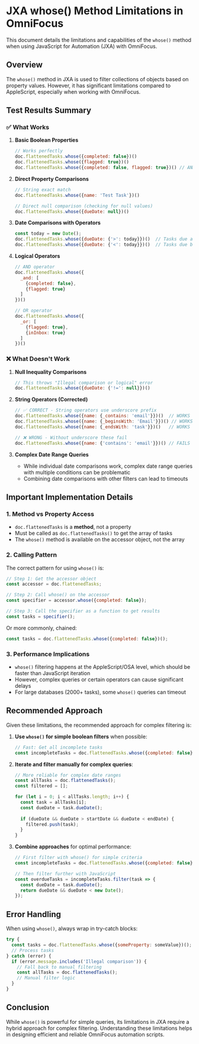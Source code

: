 # JXA whose() Method Limitations in OmniFocus

This document details the limitations and capabilities of the `whose()` method when using JavaScript for Automation (JXA) with OmniFocus.

## Overview

The `whose()` method in JXA is used to filter collections of objects based on property values. However, it has significant limitations compared to AppleScript, especially when working with OmniFocus.

## Test Results Summary

### ✅ What Works

1. **Basic Boolean Properties**
   ```javascript
   // Works perfectly
   doc.flattenedTasks.whose({completed: false})()
   doc.flattenedTasks.whose({flagged: true})()
   doc.flattenedTasks.whose({completed: false, flagged: true})() // AND logic
   ```

2. **Direct Property Comparisons**
   ```javascript
   // String exact match
   doc.flattenedTasks.whose({name: 'Test Task'})()
   
   // Direct null comparison (checking for null values)
   doc.flattenedTasks.whose({dueDate: null})()
   ```

3. **Date Comparisons with Operators**
   ```javascript
   const today = new Date();
   doc.flattenedTasks.whose({dueDate: {'>': today}})()  // Tasks due after today
   doc.flattenedTasks.whose({dueDate: {'<': today}})()  // Tasks due before today
   ```

4. **Logical Operators**
   ```javascript
   // AND operator
   doc.flattenedTasks.whose({
     _and: [
       {completed: false},
       {flagged: true}
     ]
   })()
   
   // OR operator
   doc.flattenedTasks.whose({
     _or: [
       {flagged: true},
       {inInbox: true}
     ]
   })()
   ```

### ❌ What Doesn't Work

1. **Null Inequality Comparisons**
   ```javascript
   // This throws "Illegal comparison or logical" error
   doc.flattenedTasks.whose({dueDate: {'!=': null}})()
   ```

2. **String Operators (Corrected)**
   ```javascript
   // ✅ CORRECT - String operators use underscore prefix
   doc.flattenedTasks.whose({name: {_contains: 'email'}})()  // WORKS
   doc.flattenedTasks.whose({name: {_beginsWith: 'Email'}})() // WORKS
   doc.flattenedTasks.whose({name: {_endsWith: 'task'}})()   // WORKS
   
   // ❌ WRONG - Without underscore these fail
   doc.flattenedTasks.whose({name: {'contains': 'email'}})() // FAILS
   ```

3. **Complex Date Range Queries**
   - While individual date comparisons work, complex date range queries with multiple conditions can be problematic
   - Combining date comparisons with other filters can lead to timeouts

## Important Implementation Details

### 1. Method vs Property Access

- `doc.flattenedTasks` is a **method**, not a property
- Must be called as `doc.flattenedTasks()` to get the array of tasks
- The `whose()` method is available on the accessor object, not the array

### 2. Calling Pattern

The correct pattern for using `whose()` is:
```javascript
// Step 1: Get the accessor object
const accessor = doc.flattenedTasks;

// Step 2: Call whose() on the accessor
const specifier = accessor.whose({completed: false});

// Step 3: Call the specifier as a function to get results
const tasks = specifier();
```

Or more commonly, chained:
```javascript
const tasks = doc.flattenedTasks.whose({completed: false})();
```

### 3. Performance Implications

- `whose()` filtering happens at the AppleScript/OSA level, which should be faster than JavaScript iteration
- However, complex queries or certain operators can cause significant delays
- For large databases (2000+ tasks), some `whose()` queries can timeout

## Recommended Approach

Given these limitations, the recommended approach for complex filtering is:

1. **Use `whose()` for simple boolean filters** when possible:
   ```javascript
   // Fast: Get all incomplete tasks
   const incompleteTasks = doc.flattenedTasks.whose({completed: false})();
   ```

2. **Iterate and filter manually for complex queries**:
   ```javascript
   // More reliable for complex date ranges
   const allTasks = doc.flattenedTasks();
   const filtered = [];
   
   for (let i = 0; i < allTasks.length; i++) {
     const task = allTasks[i];
     const dueDate = task.dueDate();
     
     if (dueDate && dueDate > startDate && dueDate < endDate) {
       filtered.push(task);
     }
   }
   ```

3. **Combine approaches** for optimal performance:
   ```javascript
   // First filter with whose() for simple criteria
   const incompleteTasks = doc.flattenedTasks.whose({completed: false})();
   
   // Then filter further with JavaScript
   const overdueTasks = incompleteTasks.filter(task => {
     const dueDate = task.dueDate();
     return dueDate && dueDate < new Date();
   });
   ```

## Error Handling

When using `whose()`, always wrap in try-catch blocks:

```javascript
try {
  const tasks = doc.flattenedTasks.whose({someProperty: someValue})();
  // Process tasks
} catch (error) {
  if (error.message.includes('Illegal comparison')) {
    // Fall back to manual filtering
    const allTasks = doc.flattenedTasks();
    // Manual filter logic
  }
}
```

## Conclusion

While `whose()` is powerful for simple queries, its limitations in JXA require a hybrid approach for complex filtering. Understanding these limitations helps in designing efficient and reliable OmniFocus automation scripts.